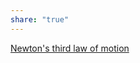 ```yaml
---  
share: "true"  
---  
```

  
[Newton's third law of motion](Newton's%20third%20law%20of%20motion)  
